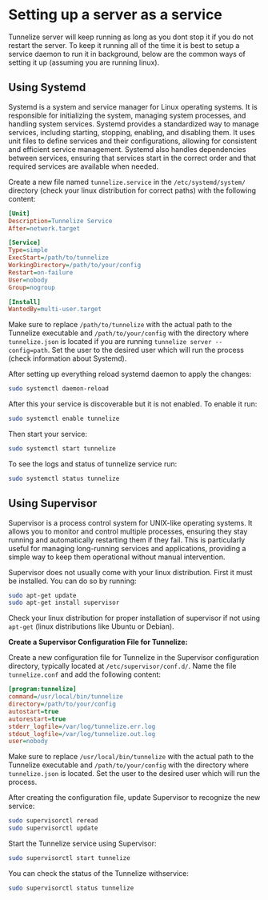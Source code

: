 
# Setting up a server as a service

Tunnelize server will keep running as long as you dont stop it if you do not restart the server.
To keep it running all of the time it is best to setup a service daemon to run it in background,
below are the common ways of setting it up (assuming you are running linux).

## Using Systemd

Systemd is a system and service manager for Linux operating systems. It is responsible for initializing the system, managing system processes, and handling system services. Systemd provides a standardized way to manage services, including starting, stopping, enabling, and disabling them. It uses unit files to define services and their configurations, allowing for consistent and efficient service management. Systemd also handles dependencies between services, ensuring that services start in the correct order and that required services are available when needed.

Create a new file named `tunnelize.service` in the `/etc/systemd/system/` directory (check your linux distribution for correct paths) with the following content:

```ini
[Unit]
Description=Tunnelize Service
After=network.target

[Service]
Type=simple
ExecStart=/path/to/tunnelize
WorkingDirectory=/path/to/your/config
Restart=on-failure
User=nobody
Group=nogroup

[Install]
WantedBy=multi-user.target
```

Make sure to replace `/path/to/tunnelize` with the actual path to the Tunnelize executable and `/path/to/your/config` with the directory where `tunnelize.json` is located if you are running
`tunnelize server --config=path`. Set the user to the desired user which will run the process (check information about Systemd).

After setting up everything reload systemd daemon to apply the changes:

```sh
sudo systemctl daemon-reload
```

After this your service is discoverable but it is not enabled. To enable it run:

```sh
sudo systemctl enable tunnelize
```

Then start your service:

```sh
sudo systemctl start tunnelize
```

To see the logs and status of tunnelize service run:

```sh
sudo systemctl status tunnelize
```

## Using Supervisor

Supervisor is a process control system for UNIX-like operating systems. It allows you to monitor and control multiple processes, ensuring they stay running and automatically restarting them if they fail. This is particularly useful for managing long-running services and applications, providing a simple way to keep them operational without manual intervention.

Supervisor does not usually come with your linux distribution. First it must be installed. You can do so by running:

```sh
sudo apt-get update
sudo apt-get install supervisor
```

Check your linux distribution for proper installation of supervisor if not using `apt-get` (linux distributions like Ubuntu or Debian).

**Create a Supervisor Configuration File for Tunnelize:**

Create a new configuration file for Tunnelize in the Supervisor configuration directory, typically located at `/etc/supervisor/conf.d/`. Name the file `tunnelize.conf` and add the following content:

```ini
[program:tunnelize]
command=/usr/local/bin/tunnelize
directory=/path/to/your/config
autostart=true
autorestart=true
stderr_logfile=/var/log/tunnelize.err.log
stdout_logfile=/var/log/tunnelize.out.log
user=nobody
```

Make sure to replace `/usr/local/bin/tunnelize` with the actual path to the Tunnelize executable and `/path/to/your/config` with the directory where `tunnelize.json` is located.
Set the user to the desired user which will run the process.

After creating the configuration file, update Supervisor to recognize the new service:

```sh
sudo supervisorctl reread
sudo supervisorctl update
```

Start the Tunnelize service using Supervisor:

```sh
sudo supervisorctl start tunnelize
```

You can check the status of the Tunnelize  withservice:

```sh
sudo supervisorctl status tunnelize
```